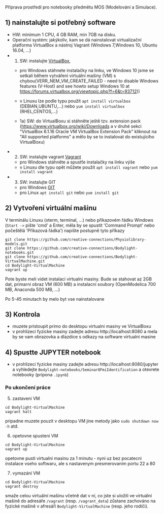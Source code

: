 Příprava prostředí pro notebooky předmětu MOS (Modelování a Simulace).

## 1) nainstalujte si potřebný software

  * HW: minimum 1 CPU, 4 GB RAM, min 7GB na disku.
  * Operační systém: jakýkoliv, kam se dá nainstalovat virtualizační platforma VirtualBox a nástroj Vagrant (Windows 7,Windows 10, Ubuntu 16.04, ...)
  * 1) SW: instalujte [VirtualBox](https://www.virtualbox.org/wiki/Downloads),
    * pro Windows stáhnete instalačky na linku, ve Windows 10 jsme se setkali během vytváření virtuální mašiny (VM) s chybou(VERR_NEM_VM_CREATE_FAILED - need to disable Windows features (V-Host) and see howto setup Windows 10 at https://forums.virtualbox.org/viewtopic.php?f=6&t=93712))
    * v Linuxu lze podle typu použít `apt install virtualbox` (DEBIAN,UBUNTU,...) nebo `yum install virtualbox` (RHEL,CENTOS,...)

    * 1a) SW: do VirtualBoxu si stáhněte ještě tzv. extension pack (https://www.virtualbox.org/wiki/Downloads a v druhé sekci "VirtualBox 6.1.16 Oracle VM VirtualBox Extension Pack" kliknout na "All supported platforms" a mělo by se to instalovat do existujícího VirtualBoxu)
  * 2) SW: instalujte vagrant [Vagrant](https://www.vagrantup.com/downloads.html)
    * pro Windows stáhněte a spustťe instalačky na linku výše
    * v Linuxu dle typu opět můžete použít `apt install vagrant` nebo `yum install vagrant`
  * 3) SW: instalujte GIT
    * pro Windows [GIT](https://git-scm.com/download)
    * pro Linux `apt install git` nebo `yum install git`
     
## 2) Vytvoření virtuální mašinu
V terminálu Linuxu (xterm, terminal, ...) nebo příkazovém řádku Windows (`Start ->` pište 'cmd' a Enter, měla by se spustit 'Command Prompt' nebo počeštělá 'Příkazová řádka')
napište postupně tyto příkazy
```
git clone https://github.com/creative-connections/Physiolibrary-models.git
git clone https://github.com/creative-connections/Bodylight-notebooks.git
git clone https://github.com/creative-connections/Bodylight-VirtualMachine.git
cd Bodylight-VirtualMachine
vagrant up     
```

Pote byste meli videt instalaci virtualni masiny. Bude se stahovat az 2GB dat, primarni obraz VM (600 MB) a instalacni soubory (OpenModelica 700 MB, Anaconda 500 MB, ...)

Po 5-45 minutach by melo byt vse nainstalovane

## 3) Kontrola
  * muzete pristoupit primo do desktopu virtualni masiny ve VirtualBoxu
  * v prohlizeci fyzicke masiny zadejte adresu http://localhost:8080 a mela by se vam obrazovka a dlazdice s odkazy na software virtualni masine
  
## 4) Spustte JUPYTER notebook
  * v prohlizeci fyzicke masiny zadejte adresu http://localhost:8080/jupyter a vyhledejte `Bodylight-notebooks/Seminar8FmiIdentification` a otevrete notebooky (pripona `.ipynb`)


### Po ukončení práce 
5) zastaveni VM
```
cd Bodylight-VirtualMachine
vagrant halt
```
pripadne muzete pouzit v desktopu VM jine metody jako `sudo shutdown now -h` atd.

6) opetovne spusteni VM
```
cd Bodylight-VirtualMachine
vagrant up
```
opetovne pusti virtualni masinu za 1 minutu - nyni uz bez pocatecni instalace vseho softwaru, ale s nastavenym presmerovanim portu 22 a 80

7) vymazání VM
```
cd Bodylight-VirtualMachine
vagrant destroy
```
smaže celou virtuální mašinu včetně dat v ní, co jste si uložili ve virtuální mašině do adresáře `/vagrant` (resp. `/vagrant_data`) zůstane zachováno na fyzické mašině v afresáři `Bodylight-VirtualMachine` (resp. jeho rodiči).

